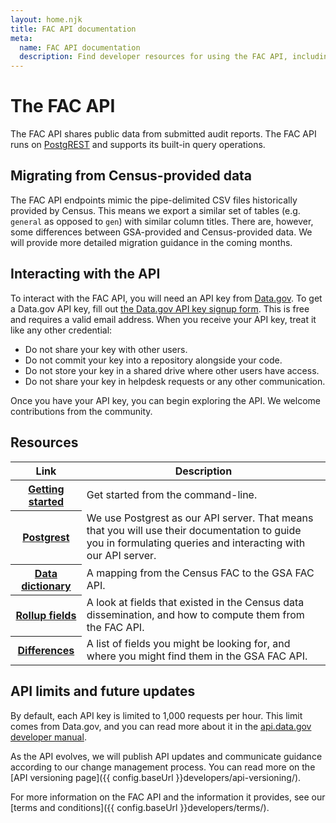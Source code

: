 ```yaml
---
layout: home.njk
title: FAC API documentation
meta:
  name: FAC API documentation
  description: Find developer resources for using the FAC API, including how to obtain a key and terms and conditions.
---
```


# The FAC API

The FAC API shares public data from submitted audit reports. The FAC API runs on <a href="https://postgrest.org" target="_blank">PostgREST</a> and supports its built-in query operations.

## Migrating from Census-provided data

The FAC API endpoints mimic the pipe-delimited CSV files historically provided by Census. This means we export a similar set of tables (e.g. `general` as opposed to `gen`) with similar column titles. There are, however, some differences between GSA-provided and Census-provided data. We will provide more detailed migration guidance in the coming months.

## Interacting with the API

To interact with the FAC API, you will need an API key from <a href="https://data.gov/" target="_blank">Data.gov</a>. To get a Data.gov API key, fill out <a href="https://api.data.gov/signup/" target="_blank">the Data.gov API key signup form</a>. This is free and requires a valid email address. When you receive your API key, treat it like any other credential:
- Do not share your key with other users.
- Do not commit your key into a repository alongside your code.
- Do not store your key in a shared drive where other users have access.
- Do not share your key in helpdesk requests or any other communication.

Once you have your API key, you can begin exploring the API. We welcome contributions from the community.

## Resources

<table class="usa-table">
  <thead>
    <tr>
      <th scope="col">Link</th>
      <th scope="col">Description</th>
    </tr>
  </thead>
  <tbody>
    <tr>
      <th scope="row">
        <a href="{{ config.baseUrl }}developers/getting-started/">Getting started</a>
      </th>
      <td>
        Get started from the command-line.
      </td>
    </tr>
    <tr>
      <th scope="row">
        <a href="[getting-started/](https://postgrest.org/en/stable/references/api/tables_views.html)">Postgrest</a>
      </th>
      <td>
        We use Postgrest as our API server. That means that you will use their documentation to guide you in formulating queries and interacting with our API server.
      </td>
    </tr>
    <tr>
      <th scope="row">
        <a href="{{ config.baseUrl }}developers/dictionary/">Data dictionary</a>
      </th>
      <td>
        A mapping from the Census FAC to the GSA FAC API.
      </td>
    </tr>
    <tr>
      <th scope="row">
        <a href="{{ config.baseUrl }}developers/rollups/">Rollup fields</a>
      </th>
      <td>
        A look at fields that existed in the Census data dissemination, and how to compute them from the FAC API.
      </td>
    </tr>
    <tr>
      <th scope="row">
        <a href="{{ config.baseUrl }}developers/differences/">Differences</a>
      </th>
      <td>
        A list of fields you might be looking for, and where you might find them in the GSA FAC API.
      </td>
    </tr>
  </tbody>
</table>


## API limits and future updates

By default, each API key is limited to 1,000 requests per hour. This limit comes from Data.gov, and you can read more about it in the <a href="https://api.data.gov/docs/developer-manual/" target="_blank">api.data.gov developer manual</a>.

As the API evolves, we will publish API updates and communicate guidance according to our change management process. You can read more on the [API versioning page]({{ config.baseUrl }}developers/api-versioning/).

For more information on the FAC API and the information it provides, see our [terms and conditions]({{ config.baseUrl }}developers/terms/).


